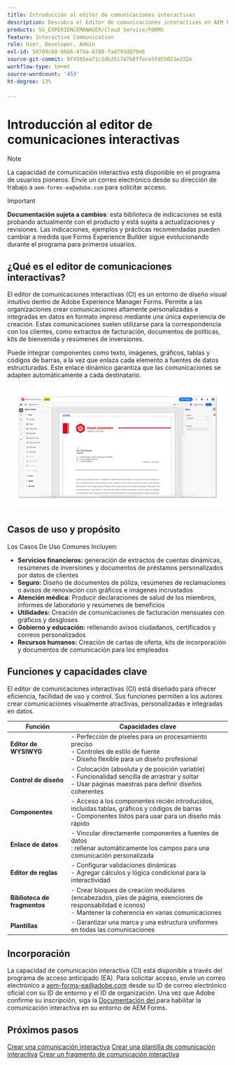 ```yaml
---
title: Introducción al editor de comunicaciones interactivas
description: Descubra el Editor de comunicaciones interactivas en AEM Forms. Conozca las funciones clave, los pasos de incorporación y los casos de uso reales para crear comunicaciones dinámicas y personalizadas.
products: SG_EXPERIENCEMANAGER/Cloud Service/FORMS
feature: Interactive Communication
role: User, Developer, Admin
exl-id: 50709c68-8666-47da-8788-fad793d870e6
source-git-commit: 9f4585ea71c1db2617e7b8ffece5fd55021e222e
workflow-type: tm+mt
source-wordcount: '453'
ht-degree: 13%

---
```



# Introducción al editor de comunicaciones interactivas

>[!NOTE]
>
> La capacidad de comunicación interactiva está disponible en el programa de usuarios pioneros. Envíe un correo electrónico desde su dirección de trabajo a `aem-forms-ea@adobe.com` para solicitar acceso.

>[!IMPORTANT]
>
> **Documentación sujeta a cambios**: esta biblioteca de indicaciones se está probando actualmente con el producto y está sujeta a actualizaciones y revisiones. Las indicaciones, ejemplos y prácticas recomendadas pueden cambiar a medida que Forms Experience Builder sigue evolucionando durante el programa para primeros usuarios.

## ¿Qué es el editor de comunicaciones interactivas?

El editor de comunicaciones interactivas (CI) es un entorno de diseño visual intuitivo dentro de Adobe Experience Manager Forms. Permite a las organizaciones crear comunicaciones altamente personalizadas e integradas en datos en formato impreso mediante una única experiencia de creación. Estas comunicaciones suelen utilizarse para la correspondencia con los clientes, como extractos de facturación, documentos de políticas, kits de bienvenida y resúmenes de inversiones.

Puede integrar componentes como texto, imágenes, gráficos, tablas y códigos de barras, a la vez que enlaza cada elemento a fuentes de datos estructuradas. Este enlace dinámico garantiza que las comunicaciones se adapten automáticamente a cada destinatario.

![Buscar documento CI](/help/forms/interactive-communication/assets/introimg.png)

## Casos de uso y propósito

Los Casos De Uso Comunes Incluyen:

* **Servicios financieros:** generación de extractos de cuentas dinámicas, resúmenes de inversiones y documentos de préstamos personalizados por datos de clientes
* **Seguro:** Diseño de documentos de póliza, resúmenes de reclamaciones o avisos de renovación con gráficos e imágenes incrustados
* **Atención médica:** Producir declaraciones de salud de los miembros, informes de laboratorio y resúmenes de beneficios
* **Utilidades:** Creación de comunicaciones de facturación mensuales con gráficos y desgloses
* **Gobierno y educación:** rellenando avisos ciudadanos, certificados y correos personalizados
* **Recursos humanos:** Creación de cartas de oferta, kits de incorporación y documentos de comunicación para los empleados

## Funciones y capacidades clave

El editor de comunicaciones interactivas (CI) está diseñado para ofrecer eficiencia, facilidad de uso y control. Sus funciones permiten a los autores crear comunicaciones visualmente atractivas, personalizadas e integradas en datos.

| **Función** | **Capacidades clave** |
|--------------------------------------|---------------------------------------------------------------------------------------|
| **Editor de WYSIWYG** | - Perfección de píxeles para un procesamiento preciso <br> - Controles de estilo de fuente <br> - Diseño flexible para un diseño profesional |
| **Control de diseño** | - Colocación (absoluta y de posición variable) <br> - Funcionalidad sencilla de arrastrar y soltar <br> - Usar páginas maestras para definir diseños coherentes |
| **Componentes** | - Acceso a los componentes recién introducidos, incluidas tablas, gráficos y códigos de barras <br> - Componentes listos para usar para un diseño más rápido |
| **Enlace de datos** | - Vincular directamente componentes a fuentes de datos <br>: rellenar automáticamente los campos para una comunicación personalizada |
| **Editor de reglas** | - Configurar validaciones dinámicas <br> - Agregar cálculos y lógica condicional para la interactividad |
| **Biblioteca de fragmentos** | - Crear bloques de creación modulares (encabezados, pies de página, exenciones de responsabilidad e iconos) <br> - Mantener la coherencia en varias comunicaciones |
| **Plantillas** | - Garantizar una marca y una estructura uniformes en todas las comunicaciones |

## Incorporación

La capacidad de comunicación interactiva (CI) está disponible a través del programa de acceso anticipado (EA). Para solicitar acceso, envíe un correo electrónico a [aem-forms-ea@adobe.com](mailto:aem-forms-ea@adobe.com) desde su ID de correo electrónico oficial con su ID de entorno y el ID de organización. Una vez que Adobe confirme su inscripción, siga la [Documentación del ](/help/forms/setup-forms-cloud-service.md) para habilitar la comunicación interactiva en su entorno de AEM Forms.

## Próximos pasos

[Crear una comunicación interactiva](/help/forms/interactive-communication/create-interactive-communication.md)
[Crear una plantilla de comunicación interactiva](/help/forms/interactive-communication/create-interactive-communication-template.md)
[Crear un fragmento de comunicación interactiva](/help/forms/interactive-communication/create-interactive-communication-fragment.md)

<!-- 
## Where to Find IC Documentation, Samples, and Tutorials

Whether you're just getting started or looking to build complex communications, Adobe offers extensive learning resources:
[Note: we'll add resources afterwards, below is just the format]

* Official Documentation:

[Create your first interactive communication]()
AEM Forms Interactive Communication Guide

* Tutorials & Videos:
Visit Adobe Experience League and explore the "Forms" section for step-by-step videos and use-case-based tutorials.
-->
